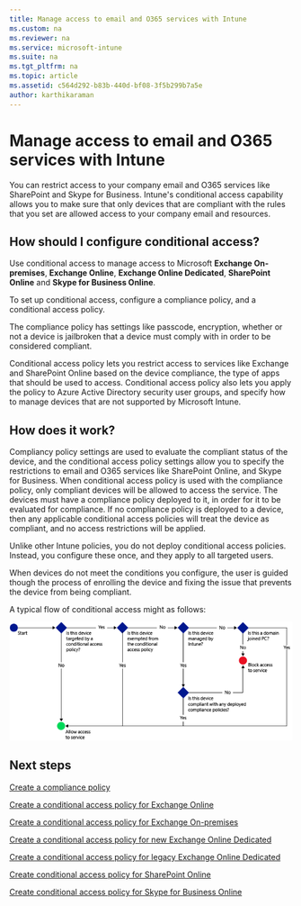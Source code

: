 ```yaml
---
title: Manage access to email and O365 services with Intune
ms.custom: na
ms.reviewer: na
ms.service: microsoft-intune
ms.suite: na
ms.tgt_pltfrm: na
ms.topic: article
ms.assetid: c564d292-b83b-440d-bf08-3f5b299b7a5e
author: karthikaraman
---
```

# Manage access to email and O365 services with Intune
You can restrict access to your company email and O365 services like SharePoint and Skype for Business.
Intune's conditional access capability allows you to make sure that only devices that are compliant with the rules that you set are allowed access to your company email and resources.

## How should I configure conditional access?
Use conditional access to manage access to Microsoft **Exchange On-premises**, **Exchange Online**, **Exchange Online Dedicated**,  **SharePoint Online** and **Skype for Business Online**.

To set up conditional access, configure  a compliance policy, and a conditional access policy.

The compliance policy has settings like passcode, encryption, whether or not a device is jailbroken that a device must comply with in order to be considered compliant.  

Conditional access policy lets you restrict access to services like Exchange and SharePoint Online based on the device compliance, the type of apps that should be used to access. Conditional access policy also lets you apply the policy to Azure Active Directory security user groups, and specify how to manage devices that are not supported by Microsoft Intune.  

## How does it work?
Compliancy policy settings are used to evaluate the compliant status of the device, and the conditional access policy settings allow you to specify the restrictions to email and O365 services like SharePoint Online, and Skype for Business. When conditional access policy is used with the compliance policy, only compliant devices will be allowed to access the service. The devices must have a compliance policy deployed to it, in order for it to be evaluated for compliance.
If no compliance policy is deployed to a device, then any applicable conditional access policies will treat the device as compliant, and no access restrictions will be applied.

Unlike other Intune policies, you do not deploy conditional access policies. Instead, you configure these once, and they apply to all targeted users.


When devices do not meet the conditions you configure, the user is guided though the process of enrolling the device and fixing the issue that prevents the device from being compliant.

A typical flow of conditional access might as follows:

![](./media/ConditionalAccess4.png)

## Next steps
[Create a compliance policy](create-a-device-compliance-policy-in-microsoft-intune.md)

[Create a conditional access policy for Exchange Online]()

[Create a conditional access policy for Exchange On-premises]()

[Create a conditional access policy for new Exchange Online Dedicated]()

[Create a conditional access policy for legacy Exchange Online Dedicated]()

[Create conditional access policy for SharePoint Online]()

[Create conditional access policy for Skype for Business Online]()
